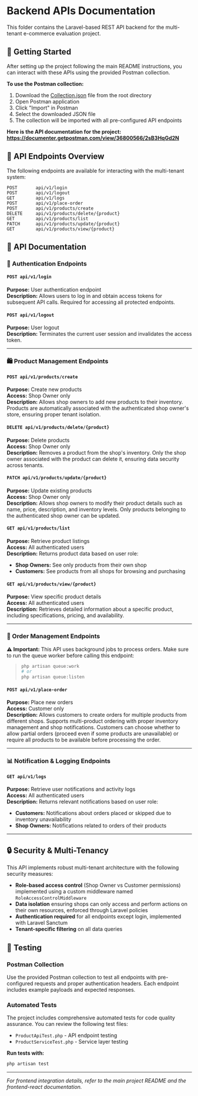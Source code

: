 # Backend APIs Documentation

This folder contains the Laravel-based REST API backend for the multi-tenant e-commerce evaluation project.

## 🚀 Getting Started

After setting up the project following the main README instructions, you can interact with these APIs using the provided Postman collection.

**To use the Postman collection:**
1. Download the [Collection.json](./multi-tenant-collection.json) file from the root directory
2. Open Postman application
3. Click "Import" in Postman
4. Select the downloaded JSON file
5. The collection will be imported with all pre-configured API endpoints

**Here is the API documentation for the project: https://documenter.getpostman.com/view/36800566/2sB3HqGd2N**

## 🔗 API Endpoints Overview

The following endpoints are available for interacting with the multi-tenant system:

```
POST       api/v1/login
POST       api/v1/logout
GET        api/v1/logs
POST       api/v1/place-order
POST       api/v1/products/create
DELETE     api/v1/products/delete/{product}
GET        api/v1/products/list
PATCH      api/v1/products/update/{product}
GET        api/v1/products/view/{product}
```

## 📖 API Documentation

### 🔐 Authentication Endpoints

#### `POST api/v1/login`
**Purpose:** User authentication endpoint  
**Description:** Allows users to log in and obtain access tokens for subsequent API calls. Required for accessing all protected endpoints.

#### `POST api/v1/logout`
**Purpose:** User logout  
**Description:** Terminates the current user session and invalidates the access token.

---

### 🛍️ Product Management Endpoints

#### `POST api/v1/products/create`
**Purpose:** Create new products  
**Access:** Shop Owner only  
**Description:** Allows shop owners to add new products to their inventory. Products are automatically associated with the authenticated shop owner's store, ensuring proper tenant isolation.

#### `DELETE api/v1/products/delete/{product}`
**Purpose:** Delete products  
**Access:** Shop Owner only  
**Description:** Removes a product from the shop's inventory. Only the shop owner associated with the product can delete it, ensuring data security across tenants.

#### `PATCH api/v1/products/update/{product}`
**Purpose:** Update existing products  
**Access:** Shop Owner only  
**Description:** Allows shop owners to modify their product details such as name, price, description, and inventory levels. Only products belonging to the authenticated shop owner can be updated.

#### `GET api/v1/products/list`
**Purpose:** Retrieve product listings  
**Access:** All authenticated users  
**Description:** Returns product data based on user role:
- **Shop Owners:** See only products from their own shop
- **Customers:** See products from all shops for browsing and purchasing

#### `GET api/v1/products/view/{product}`
**Purpose:** View specific product details  
**Access:** All authenticated users  
**Description:** Retrieves detailed information about a specific product, including specifications, pricing, and availability.

---

### 🛒 Order Management Endpoints

**⚠️ Important:** This API uses background jobs to process orders. Make sure to run the queue worker before calling this endpoint:
> ```bash
> php artisan queue:work
> # or
> php artisan queue:listen
> ```

#### `POST api/v1/place-order`
**Purpose:** Place new orders  
**Access:** Customer only  
**Description:** Allows customers to create orders for multiple products from different shops. Supports multi-product ordering with proper inventory management and shop notifications. Customers can choose whether to allow partial orders (proceed even if some products are unavailable) or require all products to be available before processing the order.

---

### 📊 Notification & Logging Endpoints

#### `GET api/v1/logs`
**Purpose:** Retrieve user notifications and activity logs  
**Access:** All authenticated users  
**Description:** Returns relevant notifications based on user role:
- **Customers:** Notifications about orders placed or skipped due to inventory unavailability
- **Shop Owners:** Notifications related to orders of their products

---

## 🔒 Security & Multi-Tenancy

This API implements robust multi-tenant architecture with the following security measures:

- **Role-based access control** (Shop Owner vs Customer permissions) implemented using a custom middleware named `RoleAccessControlMiddleware`
- **Data isolation** ensuring shops can only access and perform actions on their own resources, enforced through Laravel policies
- **Authentication required** for all endpoints except login, implemented with Laravel Sanctum
- **Tenant-specific filtering** on all data queries

## 🧪 Testing

### Postman Collection
Use the provided Postman collection to test all endpoints with pre-configured requests and proper authentication headers. Each endpoint includes example payloads and expected responses.

### Automated Tests
The project includes comprehensive automated tests for code quality assurance. You can review the following test files:

- `ProductApiTest.php` - API endpoint testing
- `ProductServiceTest.php` - Service layer testing

**Run tests with:**
```bash
php artisan test
```

---

*For frontend integration details, refer to the main project README and the frontend-react documentation.*